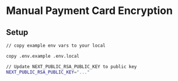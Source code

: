 # Manual Payment Card Encryption

## Setup

```bash
// copy example env vars to your local

copy .env.example .env.local

// Update NEXT_PUBLIC_RSA_PUBLIC_KEY to public key
NEXT_PUBLIC_RSA_PUBLIC_KEY="..."
```
